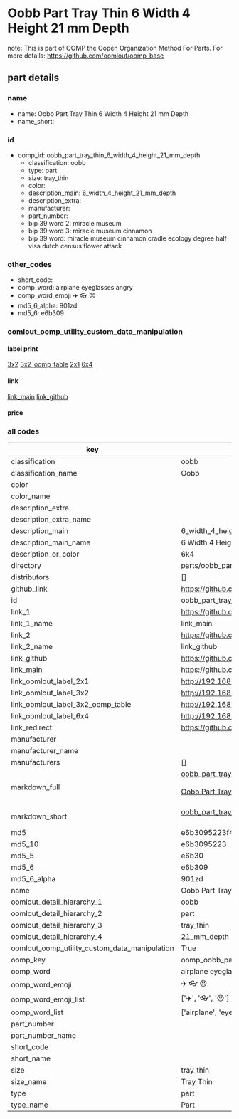 # Oobb Part Tray Thin 6 Width 4 Height 21 mm Depth  

note: This is part of OOMP the Oopen Organization Method For Parts. For more details: https://github.com/oomlout/oomp_base

##  part details
  







### name
* name: Oobb Part Tray Thin 6 Width 4 Height 21 mm Depth
* name_short: 
### id
* oomp_id: oobb_part_tray_thin_6_width_4_height_21_mm_depth
  * classification: oobb
  * type: part
  * size: tray_thin
  * color: 
  * description_main: 6_width_4_height_21_mm_depth
  * description_extra: 
  * manufacturer: 
  * part_number: 
  * bip 39 word 2: miracle museum
  * bip 39 word 3: miracle museum cinnamon
  * bip 39 word: miracle museum cinnamon cradle ecology degree half visa dutch census flower attack

### other_codes
* short_code: 
* oomp_word: airplane eyeglasses angry
* oomp_word_emoji :airplane: :eyeglasses: :angry:
* md5_6_alpha: 901zd
* md5_6: e6b309






### oomlout_oomp_utility_custom_data_manipulation
#### label print
[3x2](http://192.168.1.245:1112/?label=oomp%20901zd)
[3x2_oomp_table](http://192.168.1.108:1112/?label=oomp%20901zd)
[2x1](http://192.168.1.242:1112/?label=oomp%20901zd)
[6x4](http://192.168.1.55:1112/?label=oomp%20901zd)    

#### link

[link_main](https://github.com/oomlout/oomlout_oomp_version_1_messy/tree/main/parts/oobb_part_tray_thin_6_width_4_height_21_mm_depth) [link_github](https://github.com/oomlout/oomlout_oomp_version_1_messy/tree/main/parts/oobb_part_tray_thin_6_width_4_height_21_mm_depth)                             

#### price







### all codes 
| key | value |  
| --- | --- |  
| classification | oobb |  
| classification_name | Oobb |  
| color |  |  
| color_name |  |  
| description_extra |  |  
| description_extra_name |  |  
| description_main | 6_width_4_height_21_mm_depth |  
| description_main_name | 6 Width 4 Height 21 mm Depth |  
| description_or_color | 6k4 |  
| directory | parts/oobb_part_tray_thin_6_width_4_height_21_mm_depth |  
| distributors | [] |  
| github_link | https://github.com/oomlout/oomlout_oomp_part_src/tree/main/parts/oobb_part_tray_thin_6_width_4_height_21_mm_depth |  
| id | oobb_part_tray_thin_6_width_4_height_21_mm_depth |  
| link_1 | https://github.com/oomlout/oomlout_oomp_version_1_messy/tree/main/parts/oobb_part_tray_thin_6_width_4_height_21_mm_depth |  
| link_1_name | link_main |  
| link_2 | https://github.com/oomlout/oomlout_oomp_version_1_messy/tree/main/parts/oobb_part_tray_thin_6_width_4_height_21_mm_depth |  
| link_2_name | link_github |  
| link_github | https://github.com/oomlout/oomlout_oomp_version_1_messy/tree/main/parts/oobb_part_tray_thin_6_width_4_height_21_mm_depth |  
| link_main | https://github.com/oomlout/oomlout_oomp_version_1_messy/tree/main/parts/oobb_part_tray_thin_6_width_4_height_21_mm_depth |  
| link_oomlout_label_2x1 | http://192.168.1.242:1112/?label=oomp%20901zd |  
| link_oomlout_label_3x2 | http://192.168.1.245:1112/?label=oomp%20901zd |  
| link_oomlout_label_3x2_oomp_table | http://192.168.1.108:1112/?label=oomp%20901zd |  
| link_oomlout_label_6x4 | http://192.168.1.55:1112/?label=oomp%20901zd |  
| link_redirect | https://github.com/oomlout/oomlout_oomp_version_1_messy/tree/main/parts/oobb_part_tray_thin_6_width_4_height_21_mm_depth |  
| manufacturer |  |  
| manufacturer_name |  |  
| manufacturers | [] |  
| markdown_full | [oobb_part_tray_thin_6_width_4_height_21_mm_depth](none)<br>[](none)<br>[Oobb Part Tray Thin 6 Width 4 Height 21 Mm Depth](none)<br><br> |  
| markdown_short | [oobb_part_tray_thin_6_width_4_height_21_mm_depth](none)<br><br> |  
| md5 | e6b3095223f4ad0ce723031e52246c6b |  
| md5_10 | e6b3095223 |  
| md5_5 | e6b30 |  
| md5_6 | e6b309 |  
| md5_6_alpha | 901zd |  
| name | Oobb Part Tray Thin 6 Width 4 Height 21 mm Depth |  
| oomlout_detail_hierarchy_1 | oobb |  
| oomlout_detail_hierarchy_2 | part |  
| oomlout_detail_hierarchy_3 | tray_thin |  
| oomlout_detail_hierarchy_4 | 21_mm_depth |  
| oomlout_oomp_utility_custom_data_manipulation | True |  
| oomp_key | oomp_oobb_part_tray_thin_6_width_4_height_21_mm_depth |  
| oomp_word | airplane eyeglasses angry |  
| oomp_word_emoji | :airplane: :eyeglasses: :angry: |  
| oomp_word_emoji_list | [':airplane:', ':eyeglasses:', ':angry:'] |  
| oomp_word_list | ['airplane', 'eyeglasses', 'angry'] |  
| part_number |  |  
| part_number_name |  |  
| short_code |  |  
| short_name |  |  
| size | tray_thin |  
| size_name | Tray Thin |  
| type | part |  
| type_name | Part |  
